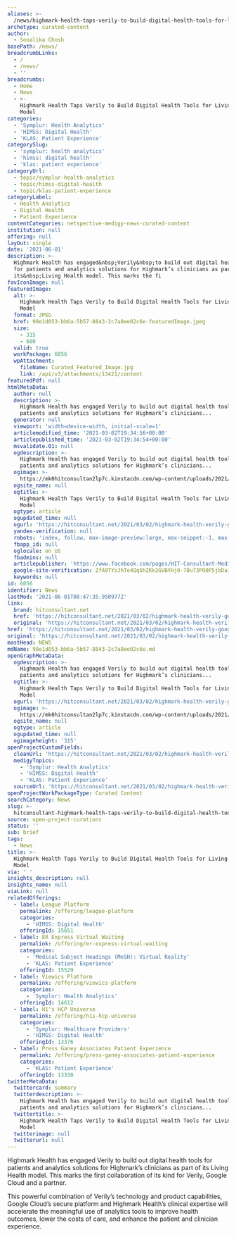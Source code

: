 ```yaml
---
aliases: >-
  /news/highmark-health-taps-verily-to-build-digital-health-tools-for-living-health-model
archetype: curated-content
author:
  - Sonalika Ghosh
basePath: /news/
breadcrumbLinks:
  - /
  - /news/
  - ''
breadcrumbs:
  - Home
  - News
  - >-
    Highmark Health Taps Verily to Build Digital Health Tools for Living Health
    Model
categories:
  - 'Symplur: Health Analytics'
  - 'HIMSS: Digital Health'
  - 'KLAS: Patient Experience'
categorySlug:
  - 'symplur: health analytics'
  - 'himss: digital health'
  - 'klas: patient experience'
categoryUrl:
  - topic/symplur-health-analytics
  - topic/himss-digital-health
  - topic/klas-patient-experience
categoryLabel:
  - Health Analytics
  - Digital Health
  - Patient Experience
contentCategories: netspective-medigy-news-curated-content
institution: null
offering: null
layOut: single
date: '2021-06-01'
description: >-
  Highmark Health has engaged&nbsp;Verily&nbsp;to build out digital health tools
  for patients and analytics solutions for Highmark’s clinicians as part of
  its&nbsp;Living Health model. This marks the fi
favIconImage: null
featuredImage:
  alt: >-
    Highmark Health Taps Verily to Build Digital Health Tools for Living Health
    Model
  format: JPEG
  href: 98e1d053-bb6a-5b57-8843-2c7a8ee02c6e-featuredImage.jpeg
  size:
    - 315
    - 600
  valid: true
  workPackage: 6056
  wpAttachment:
    fileName: Curated_Featured_Image.jpg
    link: /api/v3/attachments/13421/content
featuredPdf: null
htmlMetaData:
  author: null
  description: >-
    Highmark Health has engaged Verily to build out digital health tools for
    patients and analytics solutions for Highmark’s clinicians...
  generator: null
  viewport: 'width=device-width, initial-scale=1'
  articlemodified_time: '2021-03-02T19:34:56+00:00'
  articlepublished_time: '2021-03-02T19:34:54+00:00'
  msvalidate.01: null
  ogdescription: >-
    Highmark Health has engaged Verily to build out digital health tools for
    patients and analytics solutions for Highmark’s clinicians...
  ogimage: >-
    https://mk0hitconsultan2lp7c.kinstacdn.com/wp-content/uploads/2021/03/Highmarkhealth.jpg
  ogsite_name: null
  ogtitle: >-
    Highmark Health Taps Verily to Build Digital Health Tools for Living Health
    Model
  ogtype: article
  ogupdated_time: null
  ogurl: 'https://hitconsultant.net/2021/03/02/highmark-health-verily-google-cloud/'
  yandex-verification: null
  robots: 'index, follow, max-image-preview:large, max-snippet:-1, max-video-preview:-1'
  fbapp_id: null
  oglocale: en_US
  fbadmins: null
  articlepublisher: 'https://www.facebook.com/pages/HIT-Consultant-Media/302199219847409'
  google-site-verification: ZfA9TYzJhTo4Qq5hZKk2GVBYHj0-7Bu73PO0P5jbDaI
  keywords: null
id: 6056
identifier: News
lastMod: '2021-06-01T08:47:35.950977Z'
link:
  brand: hitconsultant.net
  href: 'https://hitconsultant.net/2021/03/02/highmark-health-verily-google-cloud/'
  original: 'https://hitconsultant.net/2021/03/02/highmark-health-verily-google-cloud/'
href: 'https://hitconsultant.net/2021/03/02/highmark-health-verily-google-cloud/'
original: 'https://hitconsultant.net/2021/03/02/highmark-health-verily-google-cloud/'
mastHead: NEWS
mdName: 98e1d053-bb6a-5b57-8843-2c7a8ee02c6e.md
openGraphMetaData:
  ogdescription: >-
    Highmark Health has engaged Verily to build out digital health tools for
    patients and analytics solutions for Highmark’s clinicians...
  ogtitle: >-
    Highmark Health Taps Verily to Build Digital Health Tools for Living Health
    Model
  ogurl: 'https://hitconsultant.net/2021/03/02/highmark-health-verily-google-cloud/'
  ogimage: >-
    https://mk0hitconsultan2lp7c.kinstacdn.com/wp-content/uploads/2021/03/Highmarkhealth.jpg
  ogsite_name: null
  ogtype: article
  ogupdated_time: null
  ogimageheight: '315'
openProjectCustomFields:
  cleanUrl: 'https://hitconsultant.net/2021/03/02/highmark-health-verily-google-cloud/'
  medigyTopics:
    - 'Symplur: Health Analytics'
    - 'HIMSS: Digital Health'
    - 'KLAS: Patient Experience'
  sourceUrl: 'https://hitconsultant.net/2021/03/02/highmark-health-verily-google-cloud/'
openProjectWorkPackageType: Curated Content
searchCategory: News
slug: >-
  hitconsultant-highmark-health-taps-verily-to-build-digital-health-tools-for-living-health-model
source: open-project-curations
status: ''
sub: brief
tags:
  - News
title: >-
  Highmark Health Taps Verily to Build Digital Health Tools for Living Health
  Model
via: ' '
insights_description: null
insights_name: null
viaLink: null
relatedOfferings:
  - label: League Platform
    permalink: /offering/league-platform
    categories:
      - 'HIMSS: Digital Health'
    offeringId: 15651
  - label: ER Express Virtual Waiting
    permalink: /offering/er-express-virtual-waiting
    categories:
      - 'Medical Subject Headings (MeSH): Virtual Reality'
      - 'KLAS: Patient Experience'
    offeringId: 15529
  - label: Viewics Platform
    permalink: /offering/viewics-platform
    categories:
      - 'Symplur: Health Analytics'
    offeringId: 14612
  - label: H1's HCP Universe
    permalink: /offering/h1s-hcp-universe
    categories:
      - 'Symplur: Healthcare Providers'
      - 'HIMSS: Digital Health'
    offeringId: 13376
  - label: Press Ganey Associates Patient Experience
    permalink: /offering/press-ganey-associates-patient-experience
    categories:
      - 'KLAS: Patient Experience'
    offeringId: 13330
twitterMetaData:
  twittercard: summary
  twitterdescription: >-
    Highmark Health has engaged Verily to build out digital health tools for
    patients and analytics solutions for Highmark’s clinicians...
  twittertitle: >-
    Highmark Health Taps Verily to Build Digital Health Tools for Living Health
    Model
  twitterimage: null
  twitterurl: null
---
```

<p>Highmark Health has engaged&nbsp;Verily&nbsp;to build out digital health tools for patients and analytics solutions for Highmark’s clinicians as part of its&nbsp;Living Health model. This marks the first collaboration of its kind for&nbsp;Verily, Google Cloud and a partner.&nbsp;&nbsp;</p><p>This powerful combination of&nbsp;Verily’s technology and product capabilities, Google Cloud’s secure platform and Highmark Health’s clinical expertise will accelerate the meaningful use of analytics tools to improve health outcomes, lower the costs of care, and enhance the patient and clinician experience.&nbsp;</p>
